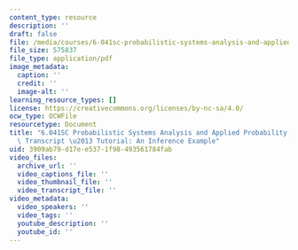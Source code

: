 ```yaml
---
content_type: resource
description: ''
draft: false
file: /media/courses/6-041sc-probabilistic-systems-analysis-and-applied-probability-fall-2013/3909ab79d17ee5371f98493561784fab_MIT6_041SCF13_An_Inference_Example_300k.pdf
file_size: 575837
file_type: application/pdf
image_metadata:
  caption: ''
  credit: ''
  image-alt: ''
learning_resource_types: []
license: https://creativecommons.org/licenses/by-nc-sa/4.0/
ocw_type: OCWFile
resourcetype: Document
title: "6.041SC Probabilistic Systems Analysis and Applied Probability, Fall 2013\
  \ Transcript \u2013 Tutorial: An Inference Example"
uid: 3909ab79-d17e-e537-1f98-493561784fab
video_files:
  archive_url: ''
  video_captions_file: ''
  video_thumbnail_file: ''
  video_transcript_file: ''
video_metadata:
  video_speakers: ''
  video_tags: ''
  youtube_description: ''
  youtube_id: ''
---
```

